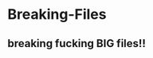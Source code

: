 # Breaking-Files
breaking fucking BIG files!!
------------------------------------------------------------------------------------------------------------------------------------------
